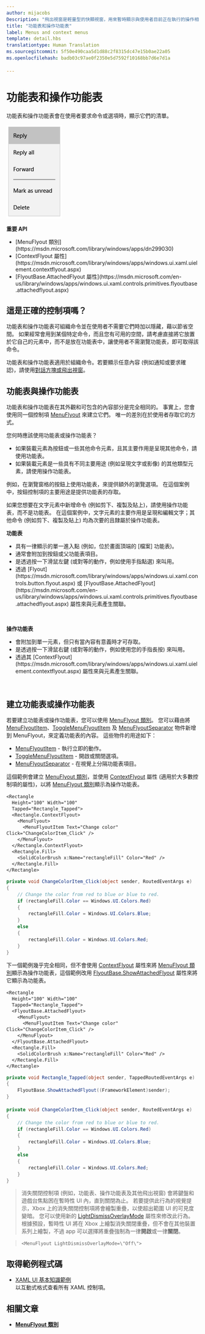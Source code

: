 ```yaml
---
author: mijacobs
Description: "飛出視窗是輕量型的快顯視窗，用來暫時顯示與使用者目前正在執行的操作相關的 UI。"
title: "功能表和操作功能表"
label: Menus and context menus
template: detail.hbs
translationtype: Human Translation
ms.sourcegitcommit: 5f50e490caa5d1d88c2f8315dc47e15b0ae22a05
ms.openlocfilehash: badb03c97ae0f2350e5d7592f10168bb7d6e7d1a

---
```

# <a name="menus-and-context-menus"></a>功能表和操作功能表

<link rel="stylesheet" href="https://az835927.vo.msecnd.net/sites/uwp/Resources/css/custom.css"> 

功能表和操作功能表會在使用者要求命令或選項時，顯示它們的清單。

![一般操作功能表的範例](images/controls_contextmenu_singlepane.png)

<div class="important-apis" >
<b>重要 API</b><br/>
<ul>
<li>[MenuFlyout 類別](https://msdn.microsoft.com/library/windows/apps/dn299030)</li>
<li>[ContextFlyout 屬性](https://msdn.microsoft.com/library/windows/apps/windows.ui.xaml.uielement.contextflyout.aspx)</li>
<li>[FlyoutBase.AttachedFlyout 屬性](https://msdn.microsoft.com/en-us/library/windows/apps/windows.ui.xaml.controls.primitives.flyoutbase.attachedflyout.aspx)</li>
</ul>
</div>


## <a name="is-this-the-right-control"></a>這是正確的控制項嗎？
功能表和操作功能表可組織命令並在使用者不需要它們時加以隱藏，藉以節省空間。 如果經常會用到某個特定命令，而且您有可用的空間，請考慮直接將它放置於它自己的元素中，而不是放在功能表中，讓使用者不需瀏覽功能表，即可取得該命令。 

功能表和操作功能表適用於組織命令。若要顯示任意內容 (例如通知或要求確認)，請使用[對話方塊或飛出視窗](dialogs.md)。  


## <a name="menus-vs-context-menus"></a>功能表與操作功能表

功能表和操作功能表在其外觀和可包含的內容部分是完全相同的。 事實上，您會使用同一個控制項 [MenuFlyout](https://msdn.microsoft.com/library/windows/apps/dn299030) 來建立它們。 唯一的差別在於使用者存取它的方式。 

您何時應該使用功能表或操作功能表？
* 如果裝載元素為按鈕或一些其他命令元素，且其主要作用是呈現其他命令，請使用功能表。
* 如果裝載元素是一些具有不同主要用途 (例如呈現文字或影像) 的其他類型元素，請使用操作功能表。 

例如，在瀏覽窗格的按鈕上使用功能表，來提供額外的瀏覽選項。 在這個案例中，按鈕控制項的主要用途是提供功能表的存取。 

如果您想要在文字元素中新增命令 (例如剪下、複製及貼上)，請使用操作功能表，而不是功能表。 在這個案例中，文字元素的主要作用是呈現和編輯文字；其他命令 (例如剪下、複製及貼上) 均為次要的且隸屬於操作功能表。 

<div class="side-by-side">
<div class="side-by-side-content">
  <div class="side-by-side-content-left">
   <p><b>功能表</b></p>
<p>
<ul>
<li>具有一律顯示的單一進入點 (例如，位於畫面頂端的 [檔案] 功能表)。</li>
<li>通常會附加到按鈕或父功能表項目。</li>
<li>是透過按一下滑鼠左鍵 (或對等的動作，例如使用手指點選) 來叫用。</li>  
<li>透過 [Flyout](https://msdn.microsoft.com/library/windows/apps/windows.ui.xaml.controls.button.flyout.aspx) 或 [FlyoutBase.AttachedFlyout](https://msdn.microsoft.com/en-us/library/windows/apps/windows.ui.xaml.controls.primitives.flyoutbase.attachedflyout.aspx) 屬性來與元素產生關聯。</li> 
</ul>
</p><br/>

  </div>
  <div class="side-by-side-content-right">
   <p><b>操作功能表</b></p>
   
<ul>
<li>會附加到單一元素，但只有當內容有意義時才可存取。</li>
<li>是透過按一下滑鼠右鍵 (或對等的動作，例如使用您的手指長按) 來叫用。</li>
<li>透過其 [ContextFlyout](https://msdn.microsoft.com/library/windows/apps/windows.ui.xaml.uielement.contextflyout.aspx) 屬性來與元素產生關聯。  
</ul><br/>

  </div>
</div>
</div>

## <a name="create-a-menu-or-a-context-menu"></a>建立功能表或操作功能表

若要建立功能表或操作功能表，您可以使用 [MenuFlyout 類別](https://msdn.microsoft.com/library/windows/apps/dn299030)。 您可以藉由將 [MenuFlyoutItem](https://msdn.microsoft.com/en-us/library/windows/apps/xaml/windows.ui.xaml.controls.menuflyoutitem.aspx)、[ToggleMenuFlyoutItem](https://msdn.microsoft.com/en-us/library/windows/apps/xaml/windows.ui.xaml.controls.togglemenuflyoutitem.aspx) 及 [MenuFlyoutSeparator](https://msdn.microsoft.com/en-us/library/windows/apps/xaml/windows.ui.xaml.controls.menuflyoutseparator.aspx) 物件新增到 MenuFlyout，來定義功能表的內容。 這些物件的用途如下：
* [MenuFlyoutItem](https://msdn.microsoft.com/en-us/library/windows/apps/xaml/windows.ui.xaml.controls.menuflyoutitem.aspx) - 執行立即的動作。
* [ToggleMenuFlyoutItem](https://msdn.microsoft.com/en-us/library/windows/apps/xaml/windows.ui.xaml.controls.togglemenuflyoutitem.aspx) - 開啟或關閉選項。
* [MenuFlyoutSeparator](https://msdn.microsoft.com/en-us/library/windows/apps/xaml/windows.ui.xaml.controls.menuflyoutseparator.aspx) - 在視覺上分隔功能表項目。


這個範例會建立 [MenuFlyout 類別](https://msdn.microsoft.com/library/windows/apps/dn299030)，並使用 [ContextFlyout](https://msdn.microsoft.com/library/windows/apps/windows.ui.xaml.uielement.contextflyout.aspx) 屬性 (適用於大多數控制項的屬性)，以將 [MenuFlyout 類別](https://msdn.microsoft.com/library/windows/apps/dn299030)顯示為操作功能表。

````xaml
<Rectangle 
  Height="100" Width="100" 
  Tapped="Rectangle_Tapped">
  <Rectangle.ContextFlyout>
    <MenuFlyout>
      <MenuFlyoutItem Text="Change color" Click="ChangeColorItem_Click" />
    </MenuFlyout>
  </Rectangle.ContextFlyout>
  <Rectangle.Fill>
    <SolidColorBrush x:Name="rectangleFill" Color="Red" />
  </Rectangle.Fill>
</Rectangle>
````

````csharp
private void ChangeColorItem_Click(object sender, RoutedEventArgs e)
{
    // Change the color from red to blue or blue to red. 
    if (rectangleFill.Color == Windows.UI.Colors.Red)
    {
        rectangleFill.Color = Windows.UI.Colors.Blue;
    }
    else
    {
        rectangleFill.Color = Windows.UI.Colors.Red;
    }
}
````

下一個範例幾乎完全相同，但不會使用 [ContextFlyout](https://msdn.microsoft.com/en-us/library/windows/apps/windows.ui.xaml.uielement.contextflyout.aspx) 屬性來將 [MenuFlyout 類別](https://msdn.microsoft.com/library/windows/apps/dn299030)顯示為操作功能表，這個範例改用 [FlyoutBase.ShowAttachedFlyout](https://msdn.microsoft.com/en-us/library/windows/apps/windows.ui.xaml.controls.primitives.flyoutbase.showattachedflyout) 屬性來將它顯示為功能表。 

````xaml
<Rectangle 
  Height="100" Width="100" 
  Tapped="Rectangle_Tapped">
  <FlyoutBase.AttachedFlyout>
    <MenuFlyout>
      <MenuFlyoutItem Text="Change color" Click="ChangeColorItem_Click" />
    </MenuFlyout>
  </FlyoutBase.AttachedFlyout>
  <Rectangle.Fill>
    <SolidColorBrush x:Name="rectangleFill" Color="Red" />
  </Rectangle.Fill>
</Rectangle>
````

````csharp
private void Rectangle_Tapped(object sender, TappedRoutedEventArgs e)
{
    FlyoutBase.ShowAttachedFlyout((FrameworkElement)sender);
}

private void ChangeColorItem_Click(object sender, RoutedEventArgs e)
{
    // Change the color from red to blue or blue to red. 
    if (rectangleFill.Color == Windows.UI.Colors.Red)
    {
        rectangleFill.Color = Windows.UI.Colors.Blue;
    }
    else
    {
        rectangleFill.Color = Windows.UI.Colors.Red;
    }
}
````


> 消失關閉控制項 (例如，功能表、操作功能表及其他飛出視窗) 會將鍵盤和遊戲台焦點困在暫時性 UI 內，直到關閉為止。 若要提供此行為的視覺提示，Xbox 上的消失關閉控制項將會繪製重疊，以使超出範圍 UI 的可見度變暗。 您可以使用新的 [LightDismissOverlayMode](https://msdn.microsoft.com/en-us/library/windows/apps/windows.ui.xaml.controls.primitives.flyoutbase.lightdismissoverlaymode.aspx) 屬性來修改此行為。 根據預設，暫時性 UI 將在 Xbox 上繪製消失關閉重疊，但不會在其他裝置系列上繪製，不過 app 可以選擇將重疊強制為一律**開啟**或一律**關閉**。

> ```xaml
> <MenuFlyout LightDismissOverlayMode=\"Off\">
> ```

## <a name="get-the-sample-code"></a>取得範例程式碼
*   [XAML UI 基本知識範例](https://github.com/Microsoft/Windows-universal-samples/blob/master/Samples/XamlUIBasics)<br/>
    以互動式格式查看所有 XAML 控制項。

## <a name="related-articles"></a>相關文章

- [**MenuFlyout 類別**](https://msdn.microsoft.com/library/windows/apps/dn299030)



<!--HONumber=Dec16_HO2-->


